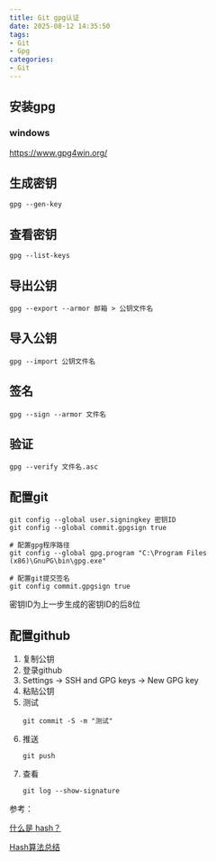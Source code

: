 ```yaml
---
title: Git gpg认证
date: 2025-08-12 14:35:50
tags:
- Git
- Gpg
categories: 
- Git
---
```


## 安装gpg

### windows

 https://www.gpg4win.org/

## 生成密钥

```
gpg --gen-key
```

## 查看密钥

```
gpg --list-keys
```

## 导出公钥

```
gpg --export --armor 邮箱 > 公钥文件名
```

## 导入公钥

```
gpg --import 公钥文件名
```

## 签名

```
gpg --sign --armor 文件名
```

## 验证

```
gpg --verify 文件名.asc
```

## 配置git


```
git config --global user.signingkey 密钥ID
git config --global commit.gpgsign true

# 配置gpg程序路径
git config --global gpg.program "C:\Program Files (x86)\GnuPG\bin\gpg.exe"

# 配置git提交签名
git config commit.gpgsign true
```

密钥ID为上一步生成的密钥ID的后8位


## 配置github

1. 复制公钥
2. 登录github
3.  Settings -> SSH and GPG keys -> New GPG key
4. 粘贴公钥
5. 测试
    ```
    git commit -S -m "测试"
    ```
6. 推送
    ```
    git push
    ```
7. 查看
    ```
    git log --show-signature
    ```




参考：

[什么是 hash？](https://www.zhihu.com/question/26762707)

[Hash算法总结](https://blog.csdn.net/asdzheng/article/details/70226007)